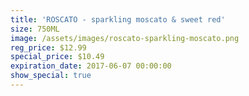 ```yaml
---
title: 'ROSCATO - sparkling moscato & sweet red'
size: 750ML
image: /assets/images/roscato-sparkling-moscato.png
reg_price: $12.99
special_price: $10.49
expiration_date: 2017-06-07 00:00:00
show_special: true
---
```



